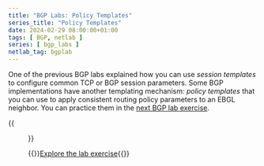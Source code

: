 ```yaml
---
title: "BGP Labs: Policy Templates"
series_title: "Policy Templates"
date: 2024-02-29 08:00:00+01:00
tags: [ BGP, netlab ]
series: [ bgp_labs ]
netlab_tag: bgplab
---
```

One of the previous BGP labs explained how you can use *session templates* to configure common TCP or BGP session parameters. Some BGP implementations have another templating mechanism: *policy templates* that you can use to apply consistent routing policy parameters to an EBGL neighbor. You can practice them in the [next BGP lab exercise](https://bgplabs.net/session/7-policy/).

{{<figure src="https://bgplabs.net/session/topology-policy-template.png">}}

{{<jump>}}[Explore the lab exercise](https://bgplabs.net/session/7-policy/){{</jump>}}
